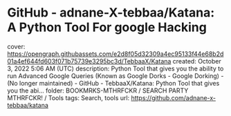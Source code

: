 # GitHub - adnane-X-tebbaa/Katana: A Python Tool For google Hacking

cover: https://opengraph.githubassets.com/e2d8f05d32309a4ec95133f44e68b2d01a4ef644fd603f071b75739e3295bc3d/TebbaaX/Katana
created: October 3, 2022 5:06 AM (UTC)
description: Python Tool that gives you the ability to run Advanced Google Queries (Known as Google Dorks - Google Dorking) - (No longer maintained) - GitHub - TebbaaX/Katana: Python Tool that gives you the abi...
folder: BOOKMRKS-MTHRFCKR / SEARCH PARTY MTHRFCKR! / Tools
tags: Search, tools
url: https://github.com/adnane-x-tebbaa/katana